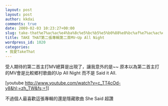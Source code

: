 ```yaml
---
layout: post
layout: post
author: kkdai
comments: true
date: 2009-02-03 10:23:27+00:00
slug: take-that%e7%ac%ac%e4%ba%8c%e5%bc%b5%e5%b0%88%e8%bc%af%e7%ac%ac%e4%ba%8c%e9%a6%96mv-up-all-night
title: TAKE THAT第二張專輯第二首MV–Up All Night
wordpress_id: 1020
categories:
- 我愛TakeThat
---
```


 

受人期待的第二首主打MV總算是出現了，讓我意外的是~~ 原本以為第二首主打的MV會是比較鄉村歌曲的Up All Night 而不是 Said it All.

 

[youtube http://www.youtube.com/watch?v=c_TT4cOd-y8&hl;=zh_TW&fs;=1]  

 

不過個人最喜歡這張專輯的還是隱藏歌曲 She Said 超讚
